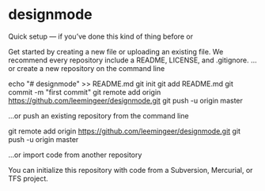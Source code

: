 # designmode
Quick setup — if you’ve done this kind of thing before
or

Get started by creating a new file or uploading an existing file. We recommend every repository include a README, LICENSE, and .gitignore.
…or create a new repository on the command line

echo "# designmode" >> README.md
git init
git add README.md
git commit -m "first commit"
git remote add origin https://github.com/leemingeer/designmode.git
git push -u origin master

…or push an existing repository from the command line

git remote add origin https://github.com/leemingeer/designmode.git
git push -u origin master

…or import code from another repository

You can initialize this repository with code from a Subversion, Mercurial, or TFS project.
